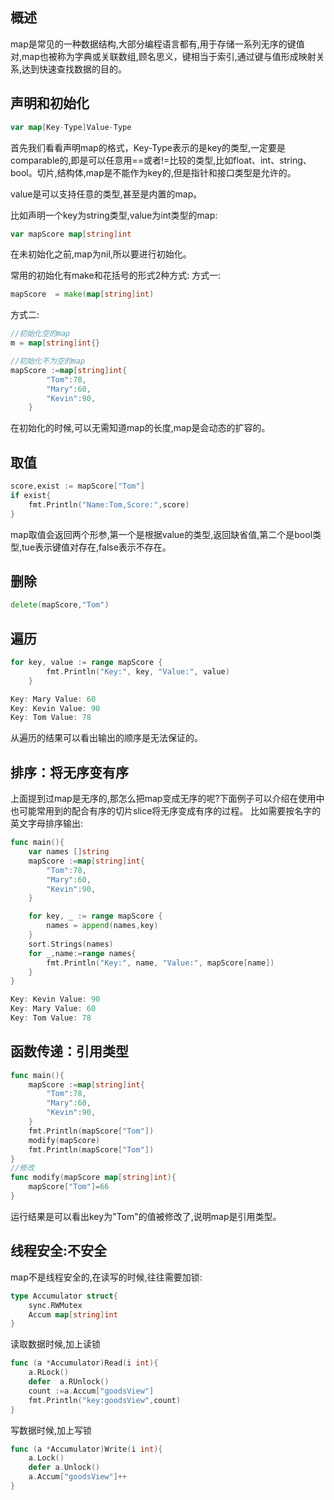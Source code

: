 ## 概述
map是常见的一种数据结构,大部分编程语言都有,用于存储一系列无序的键值对,map也被称为字典或关联数组,顾名思义，键相当于索引,通过键与值形成映射关系,达到快速查找数据的目的。

## 声明和初始化
```go
var map[Key-Type]Value-Type
```
首先我们看看声明map的格式，Key-Type表示的是key的类型,一定要是comparable的,即是可以任意用==或者!=比较的类型,比如float、int、string、bool。切片,结构体,map是不能作为key的,但是指针和接口类型是允许的。

value是可以支持任意的类型,甚至是内置的map。

比如声明一个key为string类型,value为int类型的map:
```go
var mapScore map[string]int
```
在未初始化之前,map为nil,所以要进行初始化。


常用的初始化有make和花括号的形式2种方式:
方式一:
```go
mapScore  = make(map[string]int)
```
方式二:

```go
//初始化空的map
m = map[string]int{}

//初始化不为空的map
mapScore :=map[string]int{
		"Tom":78,
		"Mary":60,
		"Kevin":90,
	}
```
在初始化的时候,可以无需知道map的长度,map是会动态的扩容的。

## 取值
```go
score,exist := mapScore["Tom"]
if exist{
	fmt.Println("Name:Tom,Score:",score)
}
```
map取值会返回两个形参,第一个是根据value的类型,返回缺省值,第二个是bool类型,tue表示键值对存在,false表示不存在。

## 删除
```go
delete(mapScore,"Tom")
```

## 遍历
```go
for key, value := range mapScore {
		fmt.Println("Key:", key, "Value:", value)
	}
```
```go
Key: Mary Value: 60
Key: Kevin Value: 90
Key: Tom Value: 78
```
从遍历的结果可以看出输出的顺序是无法保证的。

## 排序：将无序变有序
上面提到过map是无序的,那怎么把map变成无序的呢?下面例子可以介绍在使用中也可能常用到的配合有序的切片slice将无序变成有序的过程。
比如需要按名字的英文字母排序输出:
```go
func main(){
	var names []string
	mapScore :=map[string]int{
		"Tom":78,
		"Mary":60,
		"Kevin":90,
	}

	for key, _ := range mapScore {
		names = append(names,key)
	}
	sort.Strings(names)
	for _,name:=range names{
		fmt.Println("Key:", name, "Value:", mapScore[name])
	}
}
```
```go
Key: Kevin Value: 90
Key: Mary Value: 60
Key: Tom Value: 78
```

## 函数传递：引用类型
```go
func main(){
	mapScore :=map[string]int{
		"Tom":78,
		"Mary":60,
		"Kevin":90,
	}
	fmt.Println(mapScore["Tom"])
	modify(mapScore)
	fmt.Println(mapScore["Tom"])
}
//修改
func modify(mapScore map[string]int){
	mapScore["Tom"]=66
}
```
运行结果是可以看出key为"Tom"的值被修改了,说明map是引用类型。




## 线程安全:不安全
map不是线程安全的,在读写的时候,往往需要加锁:
```go
type Accumulator struct{
	sync.RWMutex
	Accum map[string]int
}
```
读取数据时候,加上读锁
```go
func (a *Accumulator)Read(i int){
	a.RLock()
	defer  a.RUnlock()
	count :=a.Accum["goodsView"]
	fmt.Println("key:goodsView",count)
}
```
写数据时候,加上写锁
```go
func (a *Accumulator)Write(i int){
	a.Lock()
	defer a.Unlock()
	a.Accum["goodsView"]++
}
```

